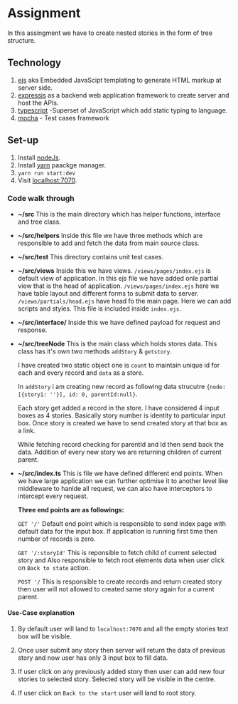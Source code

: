 # Assignment

In this assingment we have to create nested stories in the form of tree structure.

## Technology

1. [ejs](https://ejs.co/) aka Embedded JavaScipt templating to generate HTML markup at server side.
2. [expressjs](https://expressjs.com/) as a backend web application framework to create server and host the APIs.
3. [typescript](https://www.typescriptlang.org/) -Superset of JavaScript which add static typing to language.
4. [mocha](https://mochajs.org/) - Test cases framework

## Set-up

1. Install [nodeJs](https://nodejs.org/en/).
2. Install [yarn](https://yarnpkg.com/) paackge manager.
3. `yarn run start:dev`
4. Visit [localhost:7070](http://localhost:7070/).

### **Code walk through**

* **~/src**
    This is the main directory which has helper functions, interface and tree class.
* **~/src/helpers**
    Inside this file we have three methods which are responsible to add and fetch the data from main source class.
* **~/src/test**
  This directory contains unit test cases.
* **~/src/views**
  Inside this we have views.
  `/views/pages/index.ejs` is default view of application. In this ejs file we have added onle partial view that is the head of application. 
  `/views/pages/index.ejs` here we have table layout and different forms to submit data to server. 
  `/views/partials/head.ejs` have head fo the main page. Here we can add scripts and styles. This file is included inside `index.ejs`.
* **~/src/interface/**
  Inside this we have defined payload for request and response.
* **~/src/treeNode**
  This is the main class which holds stores data. This class has it's own two methods `addStory` & `getstory`.

  I have created two static object one is `count` to maintain unique id for each and every record and `data` as a store.

  In `addStory` i am creating new record as following data strucutre ``{node:[{story1: ''}], id: 0, parentId:null}``.

  Each story get added a record in the store. I have considered 4 input boxes as 4 stories. Basically story number is identity to particular input box. Once story is created we have to send created story at that box as a link.

  While fetching record checking for parentId and Id then send back the data.
  Addition of every new story we are returning children of current parent.
* **~/src/index.ts**
This is file we have defined different end points. When we have large application we can further optimise it to another level like middleware to hanlde all request, we can also have interceptors to intercept every request.

  **Three end points are as followings:**

  `GET '/'` Default end point which is responsible to send index page with default data for the input box. If application is running first time then number of records is zero.

  `GET '/:storyId'` This is reponsible to fetch child of current selected story and Also responsible to fetch root elements data when user click on `Back to state` action.

  `POST '/` This is responsible to create records and return created story then user will not allowed to created same story again for a current parent.

#### **Use-Case explanation**

1. By default user will land to `localhost:7070` and all the empty stories text box will be visible.

2. Once user submit any story then server will return the data of previous story and now user has only 3 input box to fill data.

3. If user click on any previously added story then user can add new four stories to selected story. Selected story will be visible in the centre.

4. If user click on `Back to the start` user will land to root story.
